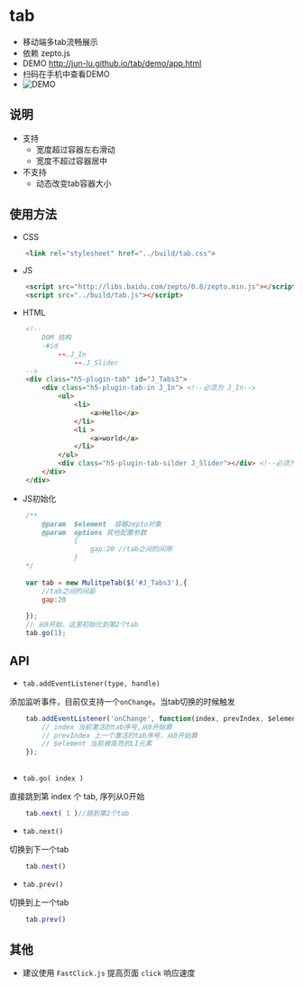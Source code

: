 # tab
* 移动端多tab流畅展示
* 依赖 zepto.js
* DEMO <http://jun-lu.github.io/tab/demo/app.html>
* 扫码在手机中查看DEMO
* ![DEMO](http://gtms03.alicdn.com/tps/i3/T1i6HkFGXcXXa7xbL2-592-600.png_240x240Q90.jpg)

## 说明

*  支持
	* 宽度超过容器左右滑动
	* 宽度不超过容器居中
* 不支持
	* 动态改变tab容器大小
	
	
## 使用方法
* CSS



```` html
	<link rel="stylesheet" href="../build/tab.css">	
````
* JS



```` html
	<script src="http://libs.baidu.com/zepto/0.8/zepto.min.js"></script>
	<script src="../build/tab.js"></script>
````

* HTML

```` html
	<!--
		DOM 结构
		-#id
			--.J_In
		    	--.J_Slider	
	-->
	<div class="h5-plugin-tab" id="J_Tabs3">
		<div class="h5-plugin-tab-in J_In"> <!--必须为 J_In-->
			<ul>
				<li>
					<a>Hello</a>
				</li>
				<li >
					<a>world</a>
				</li>
			</ul>
			<div class="h5-plugin-tab-silder J_Slider"></div> <!--必须为 J_Silder-->
		</div>
	</div>
````

* JS初始化

```` javascript
	/**
		@param  $element  容器zepto对象
		@param  options 其他配置参数
				{
					gap:20 //tab之间的间隙
				}
	*/
	
	var tab = new MulitpeTab($('#J_Tabs3'),{
		//tab之间的间距
		gap:20
		
	});
	// 从0开始，这里初始化到第2个tab
	tab.go(1);
````



## API

* `tab.addEventListener(type, handle)`

添加监听事件，目前仅支持一个`onChange`。当tab切换的时候触发
	
```` javascript
	tab.addEventListener('onChange', function(index, prevIndex, $element){
		// index 当前激活的tab序号,从0开始算
		// prevIndex 上一个激活的tab序号，从0开始算
		// $element 当前被高亮的LI元素
	});
	
````

* `tab.go( index )`

直接跳到第 index 个 tab, 序列从0开始

```` javascript
	tab.next( 1 )//跳到第2个tab
````

* `tab.next()`

切换到下一个tab

```` javascript
	tab.next()
````

* `tab.prev()`

切换到上一个tab

```` javascript
	tab.prev()
````

## 其他
* 建议使用 `FastClick.js` 提高页面 `click` 响应速度
